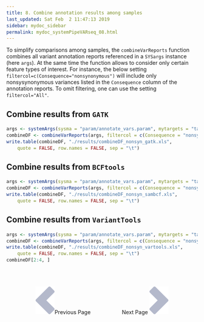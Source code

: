 ```yaml
---
title: 8. Combine annotation results among samples
last_updated: Sat Feb  2 11:47:13 2019
sidebar: mydoc_sidebar
permalink: mydoc_systemPipeVARseq_08.html
---
```


To simplify comparisons among samples, the `combineVarReports`
function combines all variant annotation reports referenced in a
`SYSargs` instance (here `args`). At the same time the function
allows to consider only certain feature types of interest. For instance, the
below setting `filtercol=c(Consequence="nonsynonymous")` will include
only nonsysynonymous variances listed in the `Consequence` column of
the annotation reports. To omit filtering, one can use the setting
`filtercol="All"`.

## Combine results from `GATK`  


```r
args <- systemArgs(sysma = "param/annotate_vars.param", mytargets = "targets_gatk_filtered.txt")
combineDF <- combineVarReports(args, filtercol = c(Consequence = "nonsynonymous"))
write.table(combineDF, "./results/combineDF_nonsyn_gatk.xls", 
    quote = FALSE, row.names = FALSE, sep = "\t")
```

## Combine results from `BCFtools`  


```r
args <- systemArgs(sysma = "param/annotate_vars.param", mytargets = "targets_sambcf_filtered.txt")
combineDF <- combineVarReports(args, filtercol = c(Consequence = "nonsynonymous"))
write.table(combineDF, "./results/combineDF_nonsyn_sambcf.xls", 
    quote = FALSE, row.names = FALSE, sep = "\t")
```

## Combine results from `VariantTools`


```r
args <- systemArgs(sysma = "param/annotate_vars.param", mytargets = "targets_vartools_filtered.txt")
combineDF <- combineVarReports(args, filtercol = c(Consequence = "nonsynonymous"))
write.table(combineDF, "./results/combineDF_nonsyn_vartools.xls", 
    quote = FALSE, row.names = FALSE, sep = "\t")
combineDF[2:4, ]
```

<br><br><center><a href="mydoc_systemPipeVARseq_07.html"><img src="images/left_arrow.png" alt="Previous page."></a>Previous Page &nbsp; &nbsp; &nbsp; &nbsp; &nbsp; &nbsp; &nbsp; &nbsp; &nbsp; &nbsp; Next Page
<a href="mydoc_systemPipeVARseq_09.html"><img src="images/right_arrow.png" alt="Next page."></a></center>

